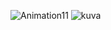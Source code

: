![Animation11](https://user-images.githubusercontent.com/85515813/140655686-3b5812f7-f7d9-4d3e-83b2-9d982571e070.gif)
![kuva](https://user-images.githubusercontent.com/85515813/142288497-c508af74-9f46-46b6-a3e4-fbc971c977a2.png)
